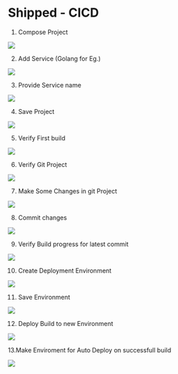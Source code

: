 # Shipped - CICD

1. Compose Project

![](posts/files/shipped-cicd/assets/1.PNG)

2. Add Service (Golang for Eg.)

![](posts/files/shipped-cicd/assets/2.PNG)

3. Provide Service name 

![](posts/files/shipped-cicd/assets/3.PNG)

4. Save Project

![](posts/files/shipped-cicd/assets/4.PNG)

5. Verify First build

![](posts/files/shipped-cicd/assets/5.PNG)

6. Verify Git Project

![](posts/files/shipped-cicd/assets/6.PNG)

7. Make Some Changes in git Project

![](posts/files/shipped-cicd/assets/7.PNG)

8. Commit changes

![](posts/files/shipped-cicd/assets/8.PNG)

9. Verify Build progress for latest commit

![](posts/files/shipped-cicd/assets/9.PNG)

10. Create Deployment Environment

![](posts/files/shipped-cicd/assets/10.PNG)

11. Save Environment

![](posts/files/shipped-cicd/assets/11.PNG)

12. Deploy Build to new Environment

![](posts/files/shipped-cicd/assets/12.PNG)

13.Make Enviroment for Auto Deploy on successfull build

![](posts/files/shipped-cicd/assets/13.PNG)
